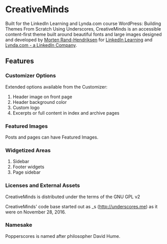 # CreativeMinds
Built for the LinkedIn Learning and Lynda.com course WordPress: Building Themes From Scratch Using Underscores, CreativeMinds is an accessible content-first theme built around beautiful fonts and large images designed and developed by [Morten Rand-Hendriksen](http://mor10.com) for [LinkedIn Learning](https://www.linkedin.com/learning/instructors/725535) and [Lynda.com - a LinkedIn Company](https://lynda.com/mor10).
## Features

### Customizer Options
Extended options available from the Customizer:

1. Header image on front page
2. Header background color
3. Custom logo
4. Excerpts or full content in index and archive pages

### Featured Images
Posts and pages can have Featured Images.

### Widgetized Areas
1. Sidebar
2. Footer widgets
3. Page sidebar

### Licenses and External Assets
CreativeMinds is distributed under the terms of the GNU GPL v2

CreativeMinds' code base started out as _s (http://underscores.me) as it were on November 28, 2016.

### Namesake
Popperscores is named after philosopher David Hume.
